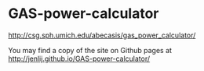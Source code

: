 # GAS-power-calculator

http://csg.sph.umich.edu/abecasis/gas_power_calculator/

You may find a copy of the site on Github pages at http://jenlij.github.io/GAS-power-calculator/
